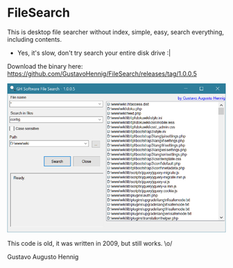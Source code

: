 # FileSearch
This is desktop file searcher without index, simple, easy, search everything, including contents.
 *  Yes, it's slow, don't try search your entire disk drive :|

Download the binary here:
https://github.com/GustavoHennig/FileSearch/releases/tag/1.0.0.5


![alt text](https://raw.githubusercontent.com/GustavoHennig/FileSearch/master/screenshot.png "Screenshot")


This code is old, it was written in 2009, but still works. \o/

Gustavo Augusto Hennig
